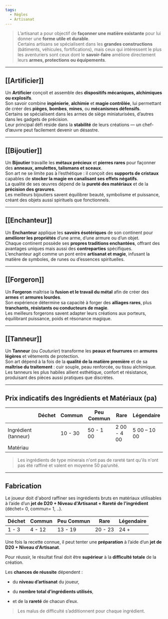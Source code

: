 ```yaml
---
tags:
  - Règles
  - Artisanat
---
```

>L’artisanat a pour objectif de **façonner une matière existante** pour lui donner une **forme utile et durable**.  
>Certains artisans se spécialisent dans les **grandes constructions** (bâtiments, véhicules, fortifications), mais ceux qui intéressent le plus les aventuriers sont ceux dont le **savoir-faire** améliore directement leurs **armes, protections ou équipements**.

---

## [[Artificier]]

Un **Artificier** conçoit et assemble des **dispositifs mécaniques, alchimiques ou explosifs**.  
Son savoir combine **ingénierie**, **alchimie** et **magie contrôlée**, lui permettant de créer des **pièges**, **bombes**, **mines**, ou **mécanismes défensifs**.  
Certains se spécialisent dans les armes de siège miniaturisées, d’autres dans les gadgets de précision.  
Leur principal défi réside dans la **stabilité** de leurs créations — un chef-d’œuvre peut facilement devenir un désastre.

---

## [[Bijoutier]]

Un **Bijoutier** travaille les **métaux précieux** et **pierres rares** pour façonner des **anneaux, amulettes, talismans et sceaux**.  
Son art ne se limite pas à l’esthétique : il conçoit des **supports de cristaux** capables de **stocker la magie en canalisant ses effets négatifs**.  
La qualité de ses œuvres dépend de la **pureté des matériaux** et de la **précision des gravures**.  
Les meilleurs bijoutiers savent équilibrer beauté, symbolisme et puissance, créant des objets aussi spirituels que fonctionnels.

---

## [[Enchanteur]]

Un **Enchanteur** applique les **savoirs ésotériques** de son continent pour **améliorer les propriétés** d’une arme, d’une armure ou d’un objet.  
Chaque continent possède ses **propres traditions enchantées**, offrant des avantages uniques mais aussi des **contreparties** spécifiques.  
L’enchanteur agit comme un pont entre **artisanat et magie**, infusant la matière de symboles, de runes ou d’essences spirituelles.

---

## [[Forgeron]]

Un **Forgeron** maîtrise la **fusion et le travail du métal** afin de créer des **armes** et **armures lourdes**.  
Son expérience détermine sa capacité à forger des **alliages rares**, plus **tranchants, résistants ou conducteurs de magie**.  
Les meilleurs forgerons savent adapter leurs créations aux porteurs, équilibrant puissance, poids et résonance magique.

---

## [[Tanneur]]

Un **Tanneur** (ou _Couturier_) transforme les **peaux et fourrures** en **armures légères** et vêtements de protection.  
Son art dépend à la fois de la **qualité de la matière première** et de sa **maîtrise du traitement** : cuir souple, peau renforcée, ou tissu alchimique.  
Les tanneurs les plus habiles allient esthétique, confort et résistance, produisant des pièces aussi pratiques que discrètes.

---

## Prix indicatifs des Ingrédients et Matériaux (pa)

|                      | Déchet | Commun  | Peu Commun | Rare        | Légendaire   |
| -------------------- | ------ | ------- | ---------- | ----------- | ------------ |
| Ingrédient (tanneur) |        | 10 - 30 | 50 - 1 00  | 2 00 - 4 00 | 5 00 – 10 00 |
| Matériau             |        |         |            |             |              |

> Les ingrédients de type minerais n'ont pas de rareté tant qu'ils n'ont pas été raffiné et valent en moyenne 50 pa/unité.
---

## Fabrication

Le joueur doit d'abord raffiner ses ingrédients bruts en matériaux utilisables à l’aide d’un **jet de D20 + Niveau d'Artisanat + Rareté de l'ingrédient** (déchet= 0, commun= 1, ..).

| Déchet | Commun | Peu Commun | Rare    | Légendaire |
| ------ | ------ | ---------- | ------- | ---------- |
| 1 - 3  | 4 - 12 | 13 - 19    | 20 - 23 | 24 +       |


Une fois la recette connue, il peut tenter une **préparation** à l’aide d’un **jet de D20 + Niveau d'Artisanat**.

Pour réussir, le résultat final doit être **supérieur** à la **difficulté totale** de la création.

Les **chances de réussite** dépendent :

- du **niveau d’artisanat** du joueur,
    
- du **nombre total d’ingrédients utilisés**,
    
- et de la **rareté** de chacun d’eux.

> Les malus de difficulté s’additionnent pour chaque ingrédient.